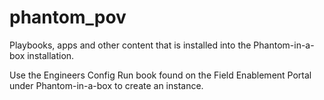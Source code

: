 # phantom_pov
Playbooks, apps and other content that is installed into the Phantom-in-a-box installation. 

Use the Engineers Config Run book found on the Field Enablement Portal under Phantom-in-a-box to create an instance. 
